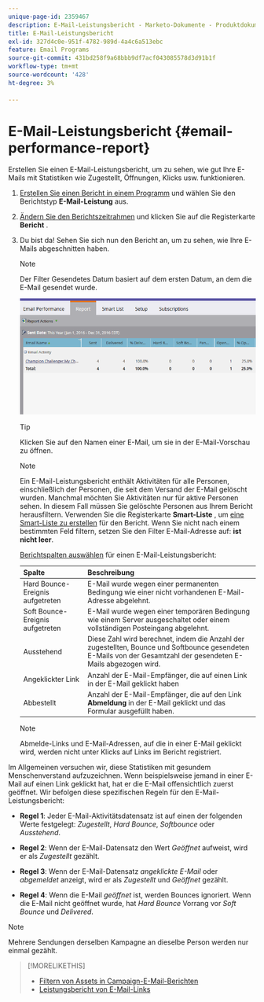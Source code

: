 ```yaml
---
unique-page-id: 2359467
description: E-Mail-Leistungsbericht - Marketo-Dokumente - Produktdokumentation
title: E-Mail-Leistungsbericht
exl-id: 327d4c0e-951f-4782-989d-4a4c6a513ebc
feature: Email Programs
source-git-commit: 431bd258f9a68bbb9df7acf043085578d3d91b1f
workflow-type: tm+mt
source-wordcount: '428'
ht-degree: 3%

---
```


# E-Mail-Leistungsbericht {#email-performance-report}

Erstellen Sie einen E-Mail-Leistungsbericht, um zu sehen, wie gut Ihre E-Mails mit Statistiken wie Zugestellt, Öffnungen, Klicks usw. funktionieren.

1. [Erstellen Sie einen Bericht in einem Programm](/help/marketo/product-docs/reporting/basic-reporting/creating-reports/create-a-report-in-a-program.md) und wählen Sie den Berichtstyp **E-Mail-Leistung** [ ](/help/marketo/product-docs/reporting/basic-reporting/report-types/report-type-overview.md) aus.
1. [Ändern Sie den Berichtszeitrahmen](/help/marketo/product-docs/reporting/basic-reporting/editing-reports/change-a-report-time-frame.md) und klicken Sie auf die Registerkarte **Bericht** .
1. Du bist da! Sehen Sie sich nun den Bericht an, um zu sehen, wie Ihre E-Mails abgeschnitten haben.

   >[!NOTE]
   >
   >Der Filter Gesendetes Datum basiert auf dem ersten Datum, an dem die E-Mail gesendet wurde.

   ![](assets/email-performance-report.png)

   >[!TIP]
   >
   >Klicken Sie auf den Namen einer E-Mail, um sie in der E-Mail-Vorschau zu öffnen.

   >[!NOTE]
   >
   >Ein E-Mail-Leistungsbericht enthält Aktivitäten für alle Personen, einschließlich der Personen, die seit dem Versand der E-Mail gelöscht wurden. Manchmal möchten Sie Aktivitäten nur für aktive Personen sehen. In diesem Fall müssen Sie gelöschte Personen aus Ihrem Bericht herausfiltern. Verwenden Sie die Registerkarte **Smart-Liste** , um [eine Smart-Liste zu erstellen](/help/marketo/product-docs/core-marketo-concepts/smart-lists-and-static-lists/creating-a-smart-list/create-a-smart-list.md) für den Bericht. Wenn Sie nicht nach einem bestimmten Feld filtern, setzen Sie den Filter E-Mail-Adresse auf: **ist nicht leer**.

   [Berichtspalten auswählen](/help/marketo/product-docs/reporting/basic-reporting/editing-reports/select-report-columns.md) für einen E-Mail-Leistungsbericht:

   | Spalte | Beschreibung |
   |---|---|
   | Hard Bounce-Ereignis aufgetreten | E-Mail wurde wegen einer permanenten Bedingung wie einer nicht vorhandenen E-Mail-Adresse abgelehnt. |
   | Soft Bounce-Ereignis aufgetreten | E-Mail wurde wegen einer temporären Bedingung wie einem Server ausgeschaltet oder einem vollständigen Posteingang abgelehnt. |
   | Ausstehend | Diese Zahl wird berechnet, indem die Anzahl der zugestellten, Bounce und Softbounce gesendeten E-Mails von der Gesamtzahl der gesendeten E-Mails abgezogen wird. |
   | Angeklickter Link | Anzahl der E-Mail-Empfänger, die auf einen Link in der E-Mail geklickt haben |
   | Abbestellt | Anzahl der E-Mail-Empfänger, die auf den Link **Abmeldung** in der E-Mail geklickt und das Formular ausgefüllt haben. |

   >[!NOTE]
   >
   >Abmelde-Links und E-Mail-Adressen, auf die in einer E-Mail geklickt wird, werden nicht unter Klicks auf Links im Bericht registriert.

Im Allgemeinen versuchen wir, diese Statistiken mit gesundem Menschenverstand aufzuzeichnen. Wenn beispielsweise jemand in einer E-Mail auf einen Link geklickt hat, hat er die E-Mail offensichtlich zuerst geöffnet. Wir befolgen diese spezifischen Regeln für den E-Mail-Leistungsbericht:

* **Regel 1**: Jeder E-Mail-Aktivitätsdatensatz ist auf einen der folgenden Werte festgelegt: _Zugestellt_, _Hard Bounce_, _Softbounce_ oder _Ausstehend_.

* **Regel 2**: Wenn der E-Mail-Datensatz den Wert *Geöffnet* aufweist, wird er als *Zugestellt* gezählt.

* **Regel 3**: Wenn der E-Mail-Datensatz _angeklickte E-Mail_ oder _abgemeldet_ anzeigt, wird er als _Zugestellt_ und _Geöffnet_ gezählt.

* **Regel 4**: Wenn die E-Mail _geöffnet_ ist, werden Bounces ignoriert. Wenn die E-Mail nicht geöffnet wurde, hat _Hard Bounce_ Vorrang vor _Soft Bounce_ und _Delivered_.

>[!NOTE]
>
>Mehrere Sendungen derselben Kampagne an dieselbe Person werden nur einmal gezählt.

>[!MORELIKETHIS]
>
>* [Filtern von Assets in Campaign-E-Mail-Berichten](/help/marketo/product-docs/reporting/basic-reporting/report-activity/filter-assets-in-a-campaign-email-reports.md)
>* [Leistungsbericht von E-Mail-Links](/help/marketo/product-docs/email-marketing/email-programs/email-program-data/email-link-performance-report.md)
